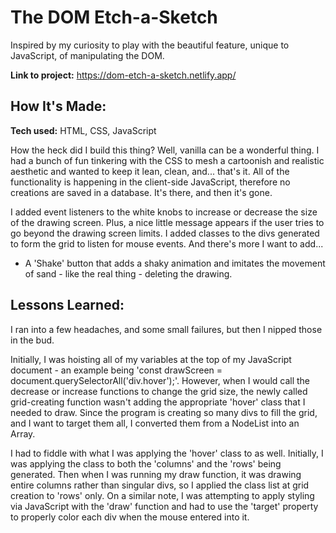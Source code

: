 # The DOM Etch-a-Sketch
Inspired by my curiosity to play with the beautiful feature, unique to JavaScript, of manipulating the DOM.

**Link to project:** https://dom-etch-a-sketch.netlify.app/

## How It's Made:

**Tech used:** HTML, CSS, JavaScript

How the heck did I build this thing? Well, vanilla can be a wonderful thing. I had a bunch of fun tinkering with the CSS to mesh a cartoonish and realistic aesthetic and wanted to keep it lean, clean, and... that's it. All of the functionality is happening in the client-side JavaScript, therefore no creations are saved in a database. It's there, and then it's gone.

I added event listeners to the white knobs to increase or decrease the size of the drawing screen. Plus, a nice little message appears if the user tries to go beyond the drawing screen limits. I added classes to the divs generated to form the grid to listen for mouse events. And there's more I want to add...
- A 'Shake' button that adds a shaky animation and imitates the movement of sand - like the real thing - deleting the drawing.



## Lessons Learned:

I ran into a few headaches, and some small failures, but then I nipped those in the bud. 

Initially, I was hoisting all of my variables at the top of my JavaScript document - an example being 'const drawScreen = document.querySelectorAll('div.hover');'. However, when I would call the decrease or increase functions to change the grid size, the newly called grid-creating function wasn't adding the appropriate 'hover' class that I needed to draw. Since the program is creating so many divs to fill the grid, and I want to target them all, I converted them from a NodeList into an Array.

I had to fiddle with what I was applying the 'hover' class to as well. Initially, I was applying the class to both the 'columns' and the 'rows' being generated. Then when I was running my draw function, it was drawing entire columns rather than singular divs, so I applied the class list at grid creation to 'rows' only. On a similar note, I was attempting to apply styling via JavaScript with the 'draw' function and had to use the 'target' property to properly color each div when the mouse entered into it.

